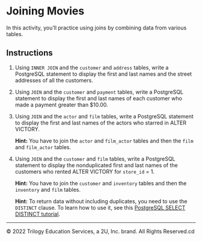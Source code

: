 # Joining Movies

In this activity, you’ll practice using joins by combining data from various tables.

## Instructions

1. Using `INNER JOIN` and the `customer` and `address` tables, write a PostgreSQL statement to display the first and last names and the street addresses of all the customers.

2. Using `JOIN` and the `customer` and `payment` tables, write a PostgreSQL statement to display the first and last names of each customer who made a payment greater than $10.00.

3. Using `JOIN` and the `actor` and `film` tables, write a PostgreSQL statement to display the first and last names of the actors who starred in ALTER VICTORY.

    **Hint:** You have to join the `actor` and `film_actor` tables and then the `film` and `film_actor` tables.

4. Using `JOIN` and the `customer` and `film` tables, write a PostgreSQL statement to display the nonduplicated first and last names of the customers who rented ALTER VICTORY for `store_id` = 1.

    **Hint:** You have to join the `customer` and `inventory` tables and then the `inventory` and `film` tables.

    **Hint:** To return data without including duplicates, you need to use the `DISTINCT` clause. To learn how to use it, see this [PostgreSQL SELECT DISTINCT tutorial](https://www.postgresqltutorial.com/postgresql-tutorial/postgresql-select-distinct/).

---

© 2022 Trilogy Education Services, a 2U, Inc. brand. All Rights Reserved.cd